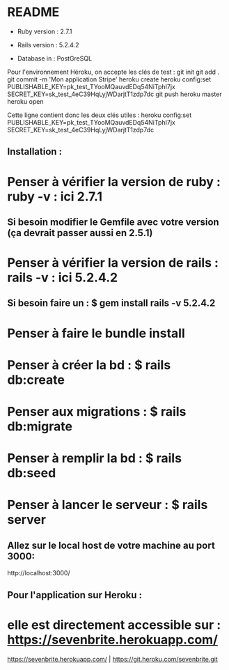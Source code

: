 # README


* Ruby version : 2.7.1


* Rails version : 5.2.4.2


* Database in : PostGreSQL


Pour l'environnement Héroku, on accepte les clés de test :
git init
git add .
git commit -m 'Mon application Stripe'
heroku create
heroku config:set PUBLISHABLE_KEY=pk_test_TYooMQauvdEDq54NiTphI7jx SECRET_KEY=sk_test_4eC39HqLyjWDarjtT1zdp7dc
git push heroku master
heroku open

Cette ligne contient donc les deux clés utiles :
heroku config:set PUBLISHABLE_KEY=pk_test_TYooMQauvdEDq54NiTphI7jx SECRET_KEY=sk_test_4eC39HqLyjWDarjtT1zdp7dc


## Installation :

# Penser à vérifier la version de ruby : ruby -v : ici 2.7.1
## Si besoin modifier le Gemfile avec votre version (ça devrait passer aussi en 2.5.1)

# Penser à vérifier la version de rails : rails -v : ici 5.2.4.2
## Si besoin faire un : $ gem install rails -v 5.2.4.2

# Penser à faire le bundle install

# Penser à créer la bd :   $ rails db:create
# Penser aux migrations : $ rails db:migrate
# Penser à remplir la bd : $ rails db:seed

# Penser à lancer le serveur : $ rails server

## Allez sur le local host de votre machine au port 3000:
http://localhost:3000/


## Pour l'application sur Heroku :

# elle est directement accessible sur : https://sevenbrite.herokuapp.com/


https://sevenbrite.herokuapp.com/ | https://git.heroku.com/sevenbrite.git


